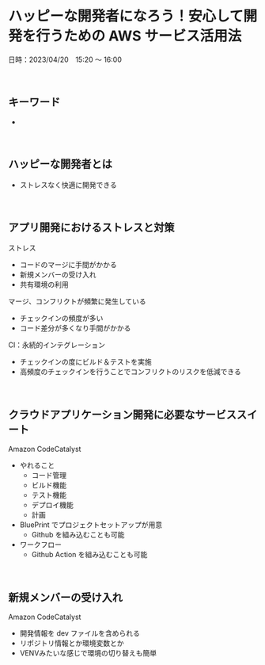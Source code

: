 # ハッピーな開発者になろう！安心して開発を行うための AWS サービス活用法

日時：2023/04/20　15:20 〜 16:00


<br>

## キーワード

- 

<br>

## ハッピーな開発者とは

- ストレスなく快適に開発できる

<br>

## アプリ開発におけるストレスと対策

ストレス
- コードのマージに手間がかかる
- 新規メンバーの受け入れ
- 共有環境の利用

マージ、コンフリクトが頻繁に発生している
- チェックインの頻度が多い
- コード差分が多くなり手間がかかる

CI：永続的インテグレーション
- チェックインの度にビルド＆テストを実施
- 高頻度のチェックインを行うことでコンフリクトのリスクを低減できる

<br>

## クラウドアプリケーション開発に必要なサービススイート

Amazon CodeCatalyst
- やれること
  - コード管理
  - ビルド機能
  - テスト機能
  - デプロイ機能
  - 計画
- BluePrint でプロジェクトセットアップが用意
  - Github を組み込むことも可能
- ワークフロー
  - Github Action を組み込むことも可能

<br>

## 新規メンバーの受け入れ

Amazon CodeCatalyst
- 開発情報を dev ファイルを含められる
- リポジトリ情報とか環境変数とか
- VENVみたいな感じで環境の切り替えも簡単
